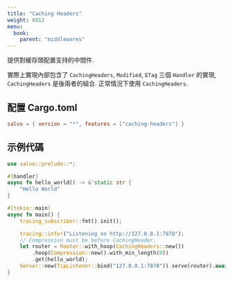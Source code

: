 ```yaml
---
title: "Caching Headers"
weight: 8012
menu:
  book:
    parent: "middlewares"
---
```


提供對緩存頭配置支持的中間件.

實際上實現內部包含了 `CachingHeaders`, `Modified`, `ETag` 三個 `Handler` 的實現, `CachingHeaders` 是後兩者的組合. 正常情況下使用 `CachingHeaders`.

## 配置 Cargo.toml

```toml
salvo = { version = "*", features = ["caching-headers"] }
```

## 示例代碼

```rust
use salvo::prelude::*;

#[handler]
async fn hello_world() -> &'static str {
    "Hello World"
}

#[tokio::main]
async fn main() {
    tracing_subscriber::fmt().init();

    tracing::info!("Listening on http://127.0.0.1:7878");
    // Compression must be before CachingHeader.
    let router = Router::with_hoop(CachingHeaders::new())
        .hoop(Compression::new().with_min_length(0))
        .get(hello_world);
    Server::new(TcpListener::bind("127.0.0.1:7878")).serve(router).await;
}
```
